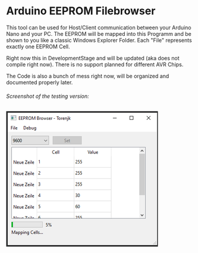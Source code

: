 # Arduino EEPROM Filebrowser

This tool can be used for Host/Client communication between your Arduino Nano and your PC.
The EEPROM will be mapped into this Programm and be shown to you like a classic Windows Explorer Folder.
Each "File" represents exactly one EEPROM Cell.

Right now this in DevelopmentStage and will be updated (aka does not compile right now). 
There is no support planned for different AVR Chips. 

The Code is also a bunch of mess right now, will be organized and documented properly later.


###### Screenshot of the testing version:


![Alt text](./ressources/mapping_preview.PNG?raw=true "Screenshot")

